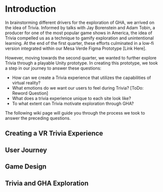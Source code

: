 # Introduction
In brainstorming different drivers for the exploration of GHA, we arrived on the idea of Trivia. Informed by talks with Jay Borenstein and Adam Tobin, a producer for one of the most popular game shows in America, the idea of Trivia compelled us as a technique to gamify exploration and unintentional learning. At the end of the first quarter, these efforts culminated in a low-fi version integrated within our Mesa Verde Figma Prototype [Link Here].


However, moving towards the second quarter, we wanted to further explore Trivia through a playable Unity prototype. In creating this prototype, we took a step in our journey to answer these questions:
* How can we create a Trivia experience that utilizes the capabilities of virtual reality?
* What emotions do we want our users to feel during Trivia? [ToDo: Reword Question]
* What does a trivia experience unique to each site look like?
* To what extent can Trivia motivate exploration through GHA?

The following wiki page will guide you through the process we took to answer the preceding questions.

## Creating a VR Trivia Experience


## User Journey

## Game Design

## Trivia and GHA Exploration



